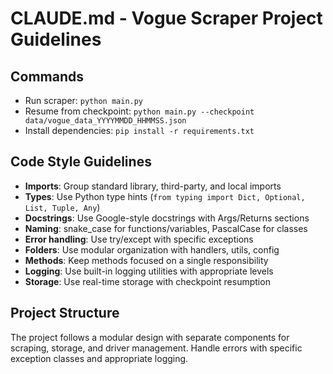 # CLAUDE.md - Vogue Scraper Project Guidelines

## Commands
- Run scraper: `python main.py`
- Resume from checkpoint: `python main.py --checkpoint data/vogue_data_YYYYMMDD_HHMMSS.json`
- Install dependencies: `pip install -r requirements.txt`

## Code Style Guidelines
- **Imports**: Group standard library, third-party, and local imports
- **Types**: Use Python type hints (`from typing import Dict, Optional, List, Tuple, Any`)
- **Docstrings**: Use Google-style docstrings with Args/Returns sections
- **Naming**: snake_case for functions/variables, PascalCase for classes
- **Error handling**: Use try/except with specific exceptions
- **Folders**: Use modular organization with handlers, utils, config
- **Methods**: Keep methods focused on a single responsibility
- **Logging**: Use built-in logging utilities with appropriate levels
- **Storage**: Use real-time storage with checkpoint resumption

## Project Structure
The project follows a modular design with separate components for scraping, storage, and driver management. Handle errors with specific exception classes and appropriate logging.